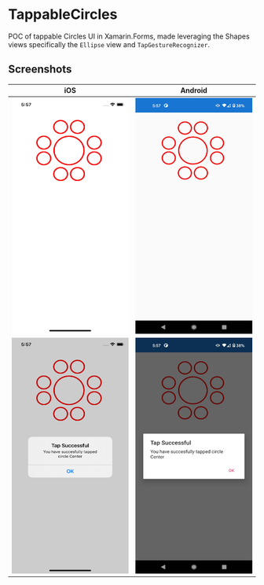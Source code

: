 # TappableCircles
POC of tappable Circles UI in Xamarin.Forms, made leveraging the Shapes views specifically the `Ellipse` view and `TapGestureRecognizer`.

## Screenshots
| iOS | Android |
| :--: | :--: |
|<img src="Screenshots/iOSScreenshot1.png" height="480" width="240" title="iOS Tappable Circles Screenshot 1"/>| <img src="Screenshots/AndroidScreenshot1.jpeg" height="480" width="240" title="Android Tappable Circles Screenshot 1"/> |
<img src="Screenshots/iOSScreenshot2.png" height="480" width="240" title="iOS Tappable Circles Screenshot 1"/>| <img src="Screenshots/AndroidScreenshot2.jpeg" height="480" width="240" title="Android Tappable Circles Screenshot 1"/> |